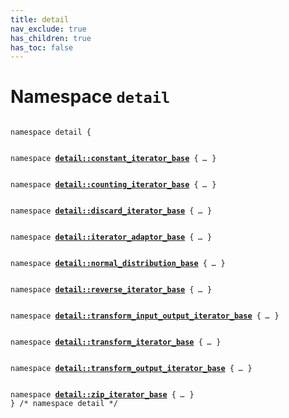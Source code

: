 ```yaml
---
title: detail
nav_exclude: true
has_children: true
has_toc: false
---
```


# Namespace `detail`

<code class="doxybook">
<span>namespace detail {</span>
<br>
<span>namespace <b><a href="{{ site.baseurl }}/api/namespaces/namespacedetail_1_1constant__iterator__base.html">detail::constant&#95;iterator&#95;base</a></b> { <i>…</i> }</span>
<br>
<span>namespace <b><a href="{{ site.baseurl }}/api/namespaces/namespacedetail_1_1counting__iterator__base.html">detail::counting&#95;iterator&#95;base</a></b> { <i>…</i> }</span>
<br>
<span>namespace <b><a href="{{ site.baseurl }}/api/namespaces/namespacedetail_1_1discard__iterator__base.html">detail::discard&#95;iterator&#95;base</a></b> { <i>…</i> }</span>
<br>
<span>namespace <b><a href="{{ site.baseurl }}/api/namespaces/namespacedetail_1_1iterator__adaptor__base.html">detail::iterator&#95;adaptor&#95;base</a></b> { <i>…</i> }</span>
<br>
<span>namespace <b><a href="{{ site.baseurl }}/api/namespaces/namespacedetail_1_1normal__distribution__base.html">detail::normal&#95;distribution&#95;base</a></b> { <i>…</i> }</span>
<br>
<span>namespace <b><a href="{{ site.baseurl }}/api/namespaces/namespacedetail_1_1reverse__iterator__base.html">detail::reverse&#95;iterator&#95;base</a></b> { <i>…</i> }</span>
<br>
<span>namespace <b><a href="{{ site.baseurl }}/api/namespaces/namespacedetail_1_1transform__input__output__iterator__base.html">detail::transform&#95;input&#95;output&#95;iterator&#95;base</a></b> { <i>…</i> }</span>
<br>
<span>namespace <b><a href="{{ site.baseurl }}/api/namespaces/namespacedetail_1_1transform__iterator__base.html">detail::transform&#95;iterator&#95;base</a></b> { <i>…</i> }</span>
<br>
<span>namespace <b><a href="{{ site.baseurl }}/api/namespaces/namespacedetail_1_1transform__output__iterator__base.html">detail::transform&#95;output&#95;iterator&#95;base</a></b> { <i>…</i> }</span>
<br>
<span>namespace <b><a href="{{ site.baseurl }}/api/namespaces/namespacedetail_1_1zip__iterator__base.html">detail::zip&#95;iterator&#95;base</a></b> { <i>…</i> }</span>
<span>} /* namespace detail */</span>
</code>

